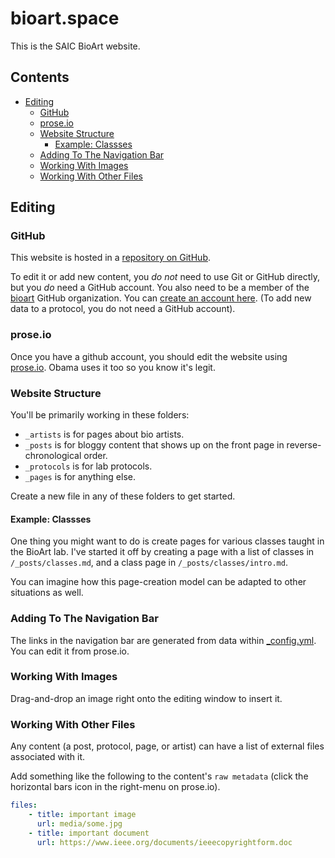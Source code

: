 # bioart.space

This is the SAIC BioArt website.


## Contents

- [Editing](#editing)
    - [GitHub](#github)
    - [prose.io](#proseio)
    - [Website Structure](#website-structure)
        - [Example: Classses](#example-classses)
    - [Adding To The Navigation Bar](#adding-to-the-navigation-bar)
    - [Working With Images](#working-with-images)
    - [Working With Other Files](#working-with-other-files)

<!-- end toc 3 -->

## Editing

### GitHub

This website is hosted in a [repository on GitHub](https://github.com/bioart/bioart.space).

To edit it or add new content, you *do not* need to use Git or GitHub directly, but you *do* need a GitHub account. You also need to be a member of the [bioart](http://github.com/bioart) GitHub organization. You can [create an account here](https://github.com/join). (To add new data to a protocol, you do not need a GitHub account).

### prose.io

Once you have a github account, you should edit the website using [prose.io](http://prose.io/). Obama uses it too so you know it's legit.

### Website Structure

You'll be primarily working in these folders:

*   `_artists` is for pages about bio artists.
*   `_posts` is for bloggy content that shows up on the front page in reverse-chronological order.
*   `_protocols` is for lab protocols.
*   `_pages` is for anything else.

Create a new file in any of these folders to get started.

#### Example: Classses

One thing you might want to do is create pages for various classes taught in the BioArt lab. I've started it off by creating a page with a list of classes in `/_posts/classes.md`, and a class page in `/_posts/classes/intro.md`.

You can imagine how this page-creation model can be adapted to other situations as well.

### Adding To The Navigation Bar

The links in the navigation bar are generated from data within [_config.yml](https://github.com/bioart/bioart.space/blob/master/_config.yml#L34). You can edit it from prose.io.

### Working With Images

Drag-and-drop an image right onto the editing window to insert it.

### Working With Other Files

Any content (a post, protocol, page, or artist) can have a list of external files associated with it.

Add something like the following to the content's `raw metadata` (click the horizontal bars icon in the right-menu on prose.io).

```yml
files:
    - title: important image
      url: media/some.jpg
    - title: important document
      url: https://www.ieee.org/documents/ieeecopyrightform.doc
```
